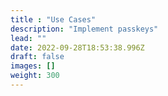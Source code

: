 ```yaml
---
title : "Use Cases"
description: "Implement passkeys"
lead: ""
date: 2022-09-28T18:53:38.996Z
draft: false
images: []
weight: 300
---
```

